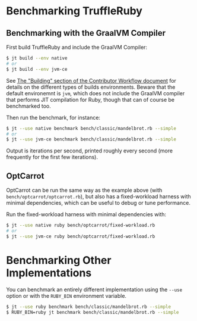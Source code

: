 # Benchmarking TruffleRuby

## Benchmarking with the GraalVM Compiler

First build TruffleRuby and include the GraalVM Compiler:

```bash
$ jt build --env native
# or
$ jt build --env jvm-ce
```

See [The "Building" section of the Contributor Workflow document](workflow.md#Building) for details on the different
types of builds environments. Beware that the default environemnt is `jvm`, which does not include the GraalVM compiler
that performs JIT compilation for Ruby, though that can of course be benchmarked too.

Then run the benchmark, for instance:

```bash
$ jt --use native benchmark bench/classic/mandelbrot.rb --simple
# or
$ jt --use jvm-ce benchmark bench/classic/mandelbrot.rb --simple
```

Output is iterations per second, printed roughly every second (more frequently
for the first few iterations).

## OptCarrot

OptCarrot can be run the same way as the example above (with
`bench/optcarrot/optcarrot.rb`), but also has a fixed-workload harness with
minimal dependencies, which can be useful to debug or tune performance.

Run the fixed-workload harness with minimal dependencies with:

```bash
$ jt --use native ruby bench/optcarrot/fixed-workload.rb
# or
$ jt --use jvm-ce ruby bench/optcarrot/fixed-workload.rb
```

# Benchmarking Other Implementations

You can benchmark an entirely different implementation using the `--use` option
or with the `RUBY_BIN` environment variable.

```bash
$ jt --use ruby benchmark bench/classic/mandelbrot.rb --simple
$ RUBY_BIN=ruby jt benchmark bench/classic/mandelbrot.rb --simple
```
